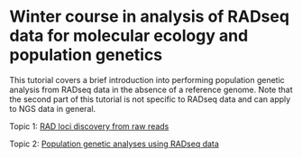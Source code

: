 # Winter course in analysis of RADseq data for molecular ecology and population genetics

This tutorial covers a brief introduction into performing population genetic analysis from RADseq data in the absence of a reference genome. Note that the second part of this tutorial is not specific to RADseq data and can apply to NGS data in general.

Topic 1: [RAD loci discovery from raw reads](https://github.com/iksaglam/Zonguldak/blob/main/Files/ID_Loci.md)

Topic 2: [Population genetic analyses using RADseq data](https://github.com/iksaglam/Zonguldak/blob/main/Files/Pop_Gen.md)

